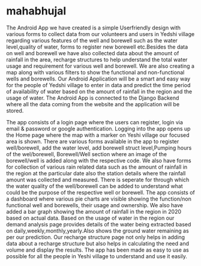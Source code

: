 # mahabhujal
The Android App we have created is a simple Userfriendly design with various forms to collect data from our volunteers and users in Yedshi village regarding various features of the well and borewell such as the water level,quality of water, forms to register new borewell etc.Besides the data on well and borewell we have also collected data about the amount of rainfall in the area,
recharge structures to help understand the total water usage and requirement for various well and borewell.
We are also creating a map along with various filters to show the functional and non-functional wells and borewells. Our Android Application will be a smart and easy way for the people of Yedshi village to enter in data and predict the time period of availability of water based on the amount of rainfall in the region and the usage of water.
The Android App is connected to the Django Backend where all the data coming from the website and the application will be stored.

The app consists of a login page where the users can register, login via email & password or google authentication.
Logging into the app opens up the Home page where the map with a marker on Yeshi village our focused area is shown.
There are various forms available in the app to register well/borewell, add the water level, add borewell struct level,Pumping hours of the wel/borewell, Borewell/Well section where an image of the borewell/well is added along with the respective code.
We also have forms for collection of various rain related data such as the amount of rainfall in the region at the particular date also the station details where the rainfall amount was collected and measured.
There is seperate for through which the water quality of the well/borewell can be added to understand what could be the purpose of the respective well or borewell.
The app consists of a dashboard where various pie charts are visible showing the function/non functional well and borewells, their usage and ownership.
We also have added a bar graph showing the amount of rainfall in the region in 2020 based on actual data.
Based on the usage of water in the region our demand analysis page provides details of the water being extracted based on daily,weekly,monthly,yearly.Also shows the ground water remaining as per our prediction.
Our recharge structure page not only helps in adding data about a recharge structure but also helps in calculating the need and volume and display the results.
The app has been made as easy to use as possible for all the people in Yeshi village to understand and use it easily.



